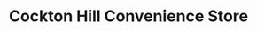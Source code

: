---
title: "Cockton Hill Convenience Store"
url: /bishop-auckland/cockton-hill-convenience-store/
shop: convenience
---